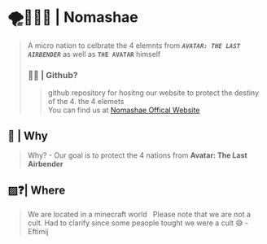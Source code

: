 # 🌪️🌱🔥💧 | Nomashae
>A micro nation to celbrate the 4 elemnts from ***`AVATAR: THE LAST AIRBENDER`*** as well as **`THE AVATAR`** himself
>### 👨‍💻 | Github?
>>github repository for hositng our website to protect the destiny of the 4. the 4 elemets<br>You can find us at [Nomashae Offical Website](https://nomashae.github.io/website/)
## 🤔 | Why
>Why? - Our goal is to protect the 4 nations from **Avatar: The Last Airbender**
## ▨❓| Where
>We are located in a minecraft world
 
Please note that we are not a cult. Had to clarify since some peaople tought we were a cult 😅
-Eftimij
